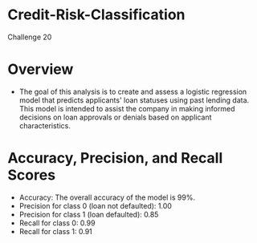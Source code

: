 # Credit-Risk-Classification
Challenge 20
# Overview
- The goal of this analysis is to create and assess a logistic regression model that predicts applicants' loan statuses using past lending data. This model is intended to assist the company in making informed decisions on loan approvals or denials based on applicant characteristics.
# Accuracy, Precision, and Recall Scores
- Accuracy: The overall accuracy of the model is 99%.
- Precision for class 0 (loan not defaulted): 1.00
- Precision for class 1 (loan defaulted): 0.85
- Recall for class 0: 0.99
- Recall for class 1: 0.91
